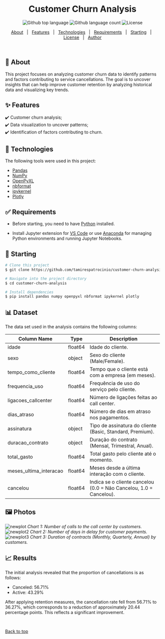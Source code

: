 <h1 align="center">Customer Churn Analysis</h1>

<p align="center">
  <img alt="Github top language" src="https://img.shields.io/github/languages/top/tamirespatrocinio/customer-churn-analysis?color=56BEB8">
  <img alt="Github language count" src="https://img.shields.io/github/languages/count/tamirespatrocinio/customer-churn-analysis?color=56BEB8">
  <img alt="License" src="https://img.shields.io/github/license/tamirespatrocinio/customer-churn-analysis?color=56BEB8">
</p>

<p align="center">
  <a href="#dart-about">About</a> &#xa0; | &#xa0; 
  <a href="#sparkles-features">Features</a> &#xa0; | &#xa0;
  <a href="#rocket-technologies">Technologies</a> &#xa0; | &#xa0;
  <a href="#white_check_mark-requirements">Requirements</a> &#xa0; | &#xa0;
  <a href="#checkered_flag-starting">Starting</a> &#xa0; | &#xa0;
  <a href="#memo-license">License</a> &#xa0; | &#xa0;
  <a href="https://github.com/tamirespatrocinio" target="_blank">Author</a>
</p>

<br>

## :dart: About  

This project focuses on analyzing customer churn data to identify patterns and factors contributing to service cancellations. The goal is to uncover insights that can help improve customer retention by analyzing historical data and visualizing key trends.

## :sparkles: Features  

:heavy_check_mark: Customer churn analysis;\
:heavy_check_mark: Data visualization to uncover patterns;\
:heavy_check_mark: Identification of factors contributing to churn.

## :rocket: Technologies  

The following tools were used in this project:

- [Pandas](https://pandas.pydata.org/) 
- [NumPy](https://numpy.org/) 
- [OpenPyXL](https://openpyxl.readthedocs.io/en/stable/) 
- [nbformat](https://nbformat.readthedocs.io/en/latest/) 
- [ipykernel](https://ipykernel.readthedocs.io/en/latest/) 
- [Plotly](https://plotly.com/) 

## :white_check_mark: Requirements

- Before starting, you need to have [Python](https://www.python.org/) installed.

- Install Jupyter extension for [VS Code](https://marketplace.visualstudio.com/items?itemName=ms-toolsai.jupyter) or use [Anaconda](https://www.anaconda.com/download) for managing Python environments and running Jupyter Notebooks.

## :checkered_flag: Starting

```bash
# Clone this project
$ git clone https://github.com/tamirespatrocinio/customer-churn-analysis

# Navigate into the project directory
$ cd customer-churn-analysis

# Install dependencies
$ pip install pandas numpy openpyxl nbformat ipykernel plotly
```

## :bar_chart: Dataset

The data set used in the analysis contains the following columns:

| Column Name               | Type  | Description                                               |
|-------------------------------|--------------|---------------------------------------------------------|
| idade                         | float64      | Idade do cliente.                                      |
| sexo                          | object       | Sexo do cliente (Male/Female).                         |
| tempo_como_cliente           | float64      | Tempo que o cliente está com a empresa (em meses).    |
| frequencia_uso               | float64      | Frequência de uso do serviço pelo cliente.             |
| ligacoes_callcenter           | float64      | Número de ligações feitas ao call center.              |
| dias_atraso                  | float64      | Número de dias em atraso nos pagamentos.               |
| assinatura                    | object       | Tipo de assinatura do cliente (Basic, Standard, Premium). |
| duracao_contrato             | object       | Duração do contrato (Mensal, Trimestral, Anual).      |
| total_gasto                   | float64      | Total gasto pelo cliente até o momento.                |
| meses_ultima_interacao       | float64      | Meses desde a última interação com o cliente.          |
| cancelou                      | float64      | Indica se o cliente cancelou (0.0 = Não Cancelou, 1.0 = Cancelou). |

## :framed_picture: Photos

![newplot](https://github.com/user-attachments/assets/a13ffadf-5ac5-4944-bea7-97e3aade2d34)
*Chart 1: Number of calls to the call center by customers.*
![newplot2](https://github.com/user-attachments/assets/75ade608-2e45-4ecd-a047-4c47ff97c31d)
*Chart 2: Number of days in delay for customer payments.*
![newplot3](https://github.com/user-attachments/assets/1f118f47-b8b7-4498-96c4-7b875dbc5c10)
*Chart 3: Duration of contracts (Monthly, Quarterly, Annual) by customers.*


## :chart_with_upwards_trend: Results
The initial analysis revealed that the proportion of cancellations is as follows:

- Canceled: 56.71%
- Active: 43.29%

After applying retention measures, the cancellation rate fell from 56.71% to 36.27%, which corresponds to a reduction of approximately 20.44 percentage points. This reflects a significant improvement.

&#xa0;

<a href="#top">Back to top</a>
